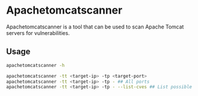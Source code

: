 # Apachetomcatscanner

Apachetomcatscanner is a tool that can be used to scan Apache Tomcat servers for vulnerabilities.

## Usage

```bash
apachetomcatscanner -h
```

```bash
apachetomcatscanner -tt <target-ip> -tp <target-port>
apachetomcatscanner -tt <target-ip> -tp - ## All ports
apachetomcatscanner -tt <target-ip> -tp - --list-cves ## List possible CVEs on all ports
```